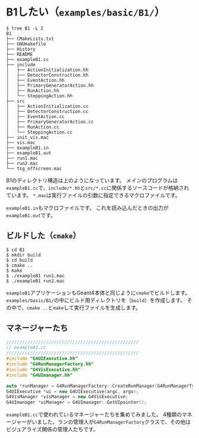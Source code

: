 # B1したい（``examples/basic/B1/``）

```console
$ tree B1 -L 2
B1
├── CMakeLists.txt
├── GNUmakefile
├── History
├── README
├── exampleB1.cc
├── include
│   ├── ActionInitialization.hh
│   ├── DetectorConstruction.hh
│   ├── EventAction.hh
│   ├── PrimaryGeneratorAction.hh
│   ├── RunAction.hh
│   └── SteppingAction.hh
├── src
│   ├── ActionInitialization.cc
│   ├── DetectorConstruction.cc
│   ├── EventAction.cc
│   ├── PrimaryGeneratorAction.cc
│   ├── RunAction.cc
│   └── SteppingAction.cc
├── init_vis.mac
├── vis.mac
├── exampleB1.in
├── exampleB1.out
├── run1.mac
├── run2.mac
└── tsg_offscreen.mac
```

B1のディレクトリ構造は上のようになっています。
メインのプログラムは``exampleB1.cc``で、``include/*.hh``と``src/*.cc``に関係するソースコードが格納されています。
``*.mac``は実行ファイルの引数に指定できるマクロファイルです。

``exampleB1.in``もマクロファイルです。
これを読み込んだときの出力が``exampleB1.out``です。

## ビルドした（``cmake``）

```console
$ cd B1
$ mkdir build
$ cd build
$ cmake ..
$ make
$ ./exampleB1 run1.mac
$ ./exampleB1 run2.mac
```

``exampleB1``アプリケーションもGeant4本体と同じように``cmake``でビルドします。
``examples/basic/B1/``の中にビルド用ディレクトリを（``build``）を作成します。
その中で、``cmake ..``と``make``して実行ファイルを生成します。

## マネージャーたち

```cpp
//////////////////////////////////////////////////
// exampleB1.cc
//////////////////////////////////////////////////
#include "G4UIExecutive.hh"
#include "G4RunManagerFactory.hh"
#include "G4VisExecutive.hh"
#include "G4UImanager.hh"

auto *runManager = G4RunManagerFactory::CreateRunManager(G4RunManagerType::Default)
G4UIExecutive *ui = new G4UIExecutive(argc, argv);
G4VisManager *visManager = new G4VisExecutive;
G4UImanager *uiManager = G4UImanager::GetUIpointer();
```

``exampleB1.cc``で使われているマネージャーたちを集めてみました。
4種類のマネージャーがいました。ランの管理人が``G4RunManagerFactory``クラスで、その他はビジュアライズ関係の管理人たちです。

